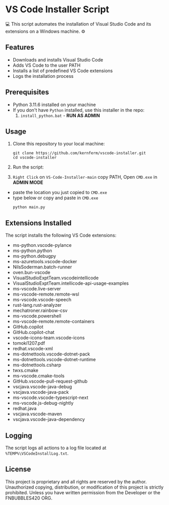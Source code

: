 # VS Code Installer Script

💻 This script automates the installation of Visual Studio Code and its extensions on a Windows machine. ⚙️

## Features

- Downloads and installs Visual Studio Code
- Adds VS Code to the user PATH
- Installs a list of predefined VS Code extensions
- Logs the installation process

## Prerequisites

- Python 3.11.6 installed on your machine
- If you don't have `Python` installed, use this installer in the repo:
  1. `install_python.bat` - **RUN AS ADMIN**

## Usage

1. Clone this repository to your local machine:
    ```
    git clone https://github.com/kernferm/vscode-installer.git
    cd vscode-installer
    ```

2. Run the script:
3. `Right Click` on `VS-Code-Installer-main` copy PATH, Open `CMD.exe` in **ADMIN MODE**
- paste the location you just copied to `CMD.exe`
- type below or copy and paste in `CMD.exe`
    ```
    python main.py
    ```

## Extensions Installed

The script installs the following VS Code extensions:

- ms-python.vscode-pylance
- ms-python.python
- ms-python.debugpy
- ms-azuretools.vscode-docker
- NilsSoderman.batch-runner
- oven.bun-vscode
- VisualStudioExptTeam.vscodeintellicode
- VisualStudioExptTeam.intellicode-api-usage-examples
- ms-vscode.live-server
- ms-vscode-remote.remote-wsl
- ms-vscode.vscode-speech
- rust-lang.rust-analyzer
- mechatroner.rainbow-csv
- ms-vscode.powershell
- ms-vscode-remote.remote-containers
- GitHub.copilot
- GitHub.copilot-chat
- vscode-icons-team.vscode-icons
- tomoki1207.pdf
- redhat.vscode-xml
- ms-dotnettools.vscode-dotnet-pack
- ms-dotnettools.vscode-dotnet-runtime
- ms-dotnettools.csharp
- twxs.cmake
- ms-vscode.cmake-tools
- GitHub.vscode-pull-request-github
- vscjava.vscode-java-debug
- vscjava.vscode-java-pack
- ms-vscode.vscode-typescript-next
- ms-vscode.js-debug-nightly
- redhat.java
- vscjava.vscode-maven
- vscjava.vscode-java-dependency

## Logging

The script logs all actions to a log file located at `%TEMP%\VSCodeInstallLog.txt`.

## License

This project is proprietary and all rights are reserved by the author.
Unauthorized copying, distribution, or modification of this project is strictly prohibited.
Unless you have written permission from the Developer or the FNBUBBLES420 ORG.
